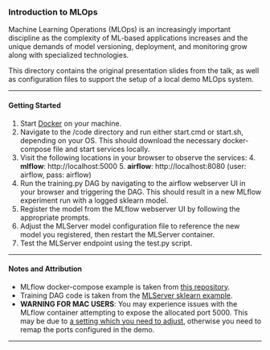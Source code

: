 ### Introduction to MLOps
Machine Learning Operations (MLOps) is an increasingly important discipline as the complexity of ML-based applications increases and the unique demands of model versioning, deployment, and monitoring grow along with specialized technologies.

This directory contains the original presentation slides from the talk, as well as configuration files to support the setup of a local demo MLOps system.

***

#### Getting Started
1. Start [Docker](https://docs.docker.com/get-started/) on your machine.
2. Navigate to the /code directory and run either start.cmd or start.sh, depending on your OS. This should download the necessary docker-compose file and start services locally.
3. Visit the following locations in your browser to observe the services:
   4. **mlflow**: http://localhost:5000
   5. **airflow**: http://localhost:8080 (user: airflow, pass: airflow)
6. Run the training.py DAG by navigating to the airflow webserver UI in your browser and triggering the DAG. This should result in a new MLflow experiment run with a logged sklearn model.
7. Register the model from the MLflow webserver UI by following the appropriate prompts.
8. Adjust the MLServer model configuration file to reference the new model you registered, then restart the MLServer container.
9. Test the MLServer endpoint using the test.py script.

***

#### Notes and Attribution
- MLflow docker-compose example is taken from [this repository](https://github.com/sachua/mlflow-docker-compose).
- Training DAG code is taken from the [MLServer sklearn example](https://mlserver.readthedocs.io/en/latest/examples/sklearn/README.html).
- **WARNING FOR MAC USERS**: You may experience issues with the MLflow container attempting to expose the allocated port 5000. This may be due to [a setting which you need to adjust]([https://stackoverflow.com/questions/72369320/why-always-something-is-running-at-port-5000-on-my-mac](https://stackoverflow.com/questions/72369320/why-always-something-is-running-at-port-5000-on-my-mac)), otherwise you need to remap the ports configured in the demo.

***